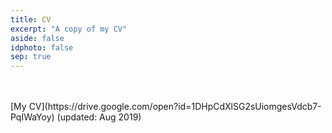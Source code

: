 ```yaml
---
title: CV
excerpt: "A copy of my CV"
aside: false
idphoto: false
sep: true
---
```


<br/>
<br/>
[My CV](https://drive.google.com/open?id=1DHpCdXlSG2sUiomgesVdcb7-PqIWaYoy) (updated: Aug 2019)
